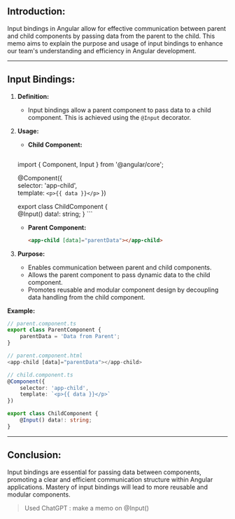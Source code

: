 ## Introduction:

Input bindings in Angular allow for effective communication between parent and child components by passing data from the parent to the child. This memo aims to explain the purpose and usage of input bindings to enhance our team's understanding and efficiency in Angular development.

---
## Input Bindings:

1. **Definition:**
    - Input bindings allow a parent component to pass data to a child component. This is achieved using the `@Input` decorator.
    
2. **Usage:**
    - **Child Component:**
        
        ```typescript
	import { Component, Input } from '@angular/core';  
	
	@Component({   
		selector: 'app-child',   
		template: `<p>{{ data }}</p>` 
	}) 
	
	export class ChildComponent {   
		@Input() data!: string; }
		```
        
    - **Parent Component:**
        
        ```html
        <app-child [data]="parentData"></app-child>
        ```
        
3. **Purpose:**
    
    - Enables communication between parent and child components.
    - Allows the parent component to pass dynamic data to the child component.
    - Promotes reusable and modular component design by decoupling data handling from the child component.

**Example:**

```typescript
// parent.component.ts 
export class ParentComponent {   
	parentData = 'Data from Parent'; 
}  

// parent.component.html 
<app-child [data]="parentData"></app-child>  

// child.component.ts 
@Component({   
	selector: 'app-child',   
	template: `<p>{{ data }}</p>` 
}) 

export class ChildComponent {   
	@Input() data!: string; 
}
```

---
## Conclusion:

Input bindings are essential for passing data between components, promoting a clear and efficient communication structure within Angular applications. Mastery of input bindings will lead to more reusable and modular components.

> Used ChatGPT : make a memo on @Input()